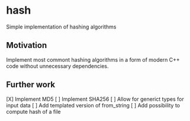 # hash
Simple implementation of hashing algorithms

## Motivation

Implement most commont hashing algorithms in a form of modern C++ code without unnecessary dependencies.

## Further work

[X] Implement MD5
[ ] Implement SHA256
[ ] Allow for generict types for input data
[ ] Add templated version of from_string
[ ] Add possibility to compute hash of a file